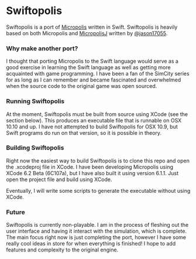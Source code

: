 Swiftopolis
===

Swiftopolis is a port of [Micropolis](https://code.google.com/p/micropolis/) written in Swift. Swiftopolis is heavily based on both 
Micropolis and [MicropolisJ](https://github.com/jason17055/micropolis-java) written by [@jason17055](https://github.com/jason17055).

### Why make another port?

I thought that porting Micropolis to the Swift language would serve as a good exercise in learning the Swift language as well as
getting more acquainted with game programming. I have been a fan of the SimCity series for as long as I can remember and became 
fascinated and overwhelmed when the source code to the original game was open sourced. 

### Running Swiftopolis

At the moment, Swiftopolis must be built from source using XCode (see the section below). This produces an executable file that is 
runnable on OSX 10.10 and up. I have not attempted to build Swiftopolis for OSX 10.9, but Swift programs do run on that version, so 
it is possible in theory.

### Building Swiftopolis

Right now the easiest way to build Swiftopolis is to clone this repo and open the .xcodeproj file in XCode. I have been developing 
Micropolis using XCode 6.2 Beta (6C107a), but I have also built it using version 6.1.1. Just open the project file and build using 
XCode.

Eventually, I will write some scripts to generate the executable without using XCode.

### Future

Swiftopolis is currently non-playable. I am in the process of fleshing out the user interface and having it interact with the 
simulation, which is complete. The main focus right now is just completing the port, however I have some really cool ideas in store 
for when everything is finished! I hope to add features and complexity to the original engine.
